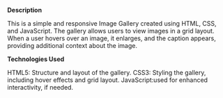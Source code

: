 **Description**


This is a simple and responsive Image Gallery created using HTML, CSS, and JavaScript. 
The gallery allows users to view images in a grid layout. When a user hovers over an image, it enlarges, and the caption appears, providing additional context about the image.


**Technologies Used**

HTML5: Structure and layout of the gallery.
CSS3: Styling the gallery, including hover effects and grid layout.
JavaScript:used for enhanced interactivity, if needed.
